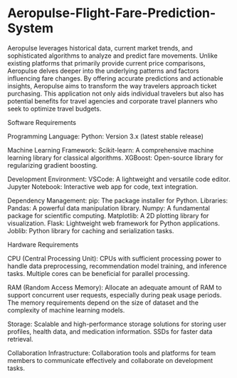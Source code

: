 # Aeropulse-Flight-Fare-Prediction-System
Aeropulse leverages historical data, current market trends, and sophisticated algorithms to analyze 
and predict fare movements. Unlike existing platforms that primarily provide current price 
comparisons, Aeropulse delves deeper into the underlying patterns and factors influencing fare 
changes. By offering accurate predictions and actionable insights, Aeropulse aims to transform the 
way travelers approach ticket purchasing. This application not only aids individual travelers but also 
has potential benefits for travel agencies and corporate travel planners who seek to optimize travel 
budgets. 

Software Requirements 


Programming Language: 
Python: Version 3.x (latest stable release) 


Machine Learning Framework: 
Scikit-learn: A comprehensive machine learning library for classical algorithms. 
XGBoost: Open-source library for regularizing gradient boosting. 


Development Environment: 
VSCode: A lightweight and versatile code editor. 
Jupyter Notebook: Interactive web app for code, text integration. 


Dependency Management: 
pip: The package installer for Python. 
Libraries: 
Pandas: A powerful data manipulation library. 
Numpy: A fundamental package for scientific computing. 
Matplotlib: A 2D plotting library for visualization. 
Flask: Lightweight web framework for Python applications. 
Joblib: Python library for caching and serialization tasks. 


Hardware Requirements 


CPU (Central Processing Unit): 
CPUs with sufficient processing power to handle data preprocessing, recommendation model training, 
and inference tasks. 
Multiple cores can be beneficial for parallel processing.

 
RAM (Random Access Memory): 
Allocate an adequate amount of RAM to support concurrent user requests, especially during peak 
usage periods. 
The memory requirements depend on the size of dataset and the complexity of machine learning 
models. 


Storage: 
Scalable and high-performance storage solutions for storing user profiles, health data, and medication 
information. 
SSDs for faster data retrieval. 


Collaboration Infrastructure: 
Collaboration tools and platforms for team members to communicate effectively and collaborate on 
development tasks. 


